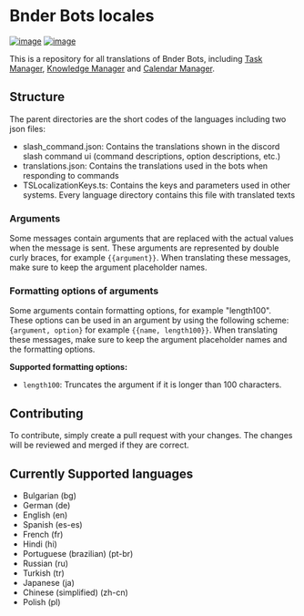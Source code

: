 # Bnder Bots locales

[![image](https://img.shields.io/badge/Discord-5865F2?style=for-the-badge&logo=discord&logoColor=white "Discord")](https://bnder.net/discord)
[![image](https://img.shields.io/badge/website-000000?style=for-the-badge&logo=About.me&logoColor=white "Website")](https://bnder.net/)

This is a repository for all translations of Bnder Bots,
including [Task Manager](https://bnder.net/task), [Knowledge Manager](https://bnder.net/knowledge)
and [Calendar Manager](https://bnder.net/calendar).

## Structure

The parent directories are the short codes of the languages including two json files:

- slash_command.json: Contains the translations shown in the discord slash command ui (command descriptions, option
  descriptions, etc.)
- translations.json: Contains the translations used in the bots when responding to commands
- TSLocalizationKeys.ts: Contains the keys and parameters used in other systems. Every language directory contains this
  file with translated texts

### Arguments

Some messages contain arguments that are replaced with the actual values when the message is sent. These arguments are
represented by double curly braces, for example `{{argument}}`. When translating these messages, make sure to keep the
argument placeholder names.

### Formatting options of arguments

Some arguments contain formatting options, for example "length100". These options can be used in an argument by using
the following scheme: `{argument, option}` for example `{{name, length100}}`. When translating these messages, make sure
to keep the argument placeholder names and the formatting options.

**Supported formatting options:**

- `length100`: Truncates the argument if it is longer than 100 characters.

## Contributing

To contribute, simply create a pull request with your changes. The changes will be reviewed and merged if they are
correct.

## Currently Supported languages

- Bulgarian (bg)
- German (de)
- English (en)
- Spanish (es-es)
- French (fr)
- Hindi (hi)
- Portuguese (brazilian) (pt-br)
- Russian (ru)
- Turkish (tr)
- Japanese (ja)
- Chinese (simplified) (zh-cn)
- Polish (pl)